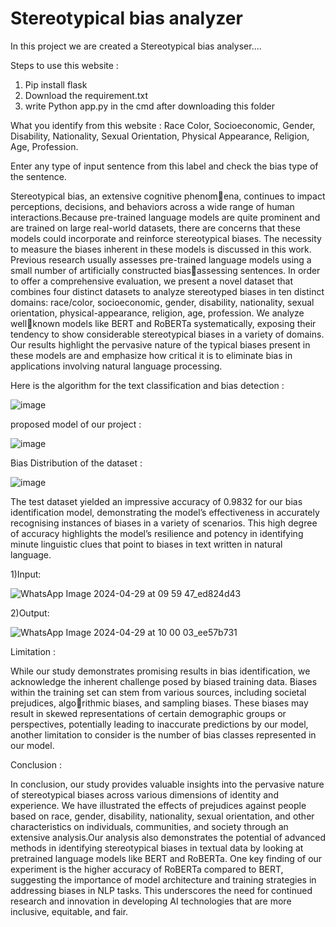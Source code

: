 # Stereotypical bias analyzer
In this project we are created a Stereotypical bias analyser....

Steps to use this website :
1) Pip install flask
2) Download the requirement.txt
3) write Python app.py in the cmd after downloading this folder

What you identify from this website :
Race Color,
Socioeconomic,
Gender,
Disability,
Nationality,
Sexual Orientation,
Physical Appearance,
Religion,
Age,
Profession.

Enter any type of input sentence from this label and check the bias type of the sentence.

Stereotypical bias, an extensive cognitive phenomena, continues to impact perceptions, decisions, and behaviors across a wide range of human interactions.Because pre-trained
language models are quite prominent and are trained on large real-world datasets, there are concerns that these models could incorporate and reinforce stereotypical biases. The necessity to measure the biases inherent in these models is discussed in this work. Previous research usually assesses pre-trained language models using a small number of artificially constructed biasassessing sentences. In order to offer a comprehensive evaluation, we present a novel dataset that combines four distinct datasets to analyze stereotyped biases in ten distinct domains: race/color, socioeconomic, gender, disability, nationality, sexual orientation, physical-appearance, religion, age, profession. We analyze wellknown models like BERT and RoBERTa systematically, exposing their tendency to show considerable stereotypical biases in a variety of domains. Our results highlight the pervasive nature of the typical biases present in these models are and emphasize how critical it is to eliminate bias in applications involving natural language processing.

Here is the algorithm for the text classification and bias detection :

![image](https://github.com/neha13rana/Stereotypical-Bias-Analyzer/assets/121093178/d0a78462-1f29-4bee-9956-eb7fa17c8a26)

proposed model of our project :

![image](https://github.com/neha13rana/Stereotypical-Bias-Analyzer/assets/121093178/977074eb-9b3e-4ff2-ba15-ee78c9597c70)

Bias Distribution of the dataset :

![image](https://github.com/neha13rana/Stereotypical-Bias-Analyzer/assets/121093178/f1ab7c8a-0009-4095-82d5-5a3cb315b7f1)

The test dataset yielded an impressive accuracy of 0.9832
for our bias identification model, demonstrating the model’s
effectiveness in accurately recognising instances of biases in a
variety of scenarios. This high degree of accuracy highlights
the model’s resilience and potency in identifying minute
linguistic clues that point to biases in text written in natural
language. 

1)Input:

![WhatsApp Image 2024-04-29 at 09 59 47_ed824d43](https://github.com/neha13rana/Stereotypical-Bias-Analyzer/assets/121093178/6dc2d597-ba27-4044-b126-1e3e0787c3f8)

2)Output:

![WhatsApp Image 2024-04-29 at 10 00 03_ee57b731](https://github.com/neha13rana/Stereotypical-Bias-Analyzer/assets/121093178/74f2b060-e010-49fb-b7e5-67fc43b39768)

Limitation :

While our study demonstrates promising results in bias
identification, we acknowledge the inherent challenge posed
by biased training data. Biases within the training set can
stem from various sources, including societal prejudices, algorithmic biases, and sampling biases. These biases may result
in skewed representations of certain demographic groups or
perspectives, potentially leading to inaccurate predictions by
our model, another limitation to consider is the number of bias
classes represented in our model.

Conclusion :

In conclusion, our study provides valuable insights into
the pervasive nature of stereotypical biases across various
dimensions of identity and experience. We have illustrated
the effects of prejudices against people based on race,
gender, disability, nationality, sexual orientation, and other
characteristics on individuals, communities, and society
through an extensive analysis.Our analysis also demonstrates
the potential of advanced methods in identifying stereotypical
biases in textual data by looking at pretrained language
models like BERT and RoBERTa. One key finding of our
experiment is the higher accuracy of RoBERTa compared to
BERT, suggesting the importance of model architecture and
training strategies in addressing biases in NLP tasks. This
underscores the need for continued research and innovation in
developing AI technologies that are more inclusive, equitable,
and fair.


